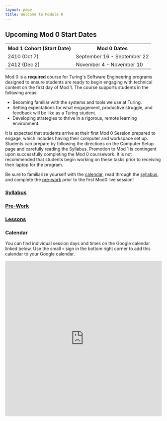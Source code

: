 ```yaml
---
layout: page
title: Welcome to Module 0
---
```


## Upcoming Mod 0 Start Dates

<table>
  <tr>
    <th>Mod 1 Cohort (Start Date)</th>
    <th>Mod 0 Dates</th>
  </tr>
  <tr>
    <td>2410 (Oct 7)</td>
    <td>September 16 - September 22</td>
  </tr>
  <tr>
    <td>2412 (Dec 2)</td>
    <td>November 4 - November 10</td>
  </tr>
</table>

Mod 0 is a **required** course for Turing's Software Engineering programs designed to ensure students are ready to begin engaging with technical content on the first day of Mod 1. The course supports students in the following areas:
* Becoming familiar with the systems and tools we use at Turing.
* Setting expectations for what engagement, productive struggle, and feedback will be like as a Turing student.
* Developing strategies to thrive in a rigorous, remote learning environment.

It is expected that students arrive at their first Mod 0 Session prepared to engage, which includes having their computer and workspace set up. Students can prepare by following the directions on the Computer Setup page and carefully reading the Syllabus. Promotion to Mod 1 is contingent upon successfully completing the Mod 0 coursework. It is not recommended that students begin working on these tasks prior to receiving their laptop for the program.

Be sure to familiarize yourself with the [calendar](#calendar), read through the [syllabus](./syllabus/), and complete the [pre-work](./prework/) prior to the first Mod0 live session!

### [Syllabus](./syllabus/index)

### [Pre-Work](./prework/index)

### [Lessons](./lessons/index)

### Calendar

You can find individual session days and times on the Google calendar linked below. Use the small `+` sign in the bottom right corner to add this calendar to your Google calendar.

<iframe src="https://calendar.google.com/calendar/embed?src=casimircreative.com_12p4693hmer1orcepp74vg77pg%40group.calendar.google.com&ctz=America%2FDenver" style="border: 0" width="100%" height="500" frameborder="0" scrolling="yes"></iframe>




<br>
<br>
<br>
<br>
<br>
<br>
<br>
<br>
<br>
<br>
